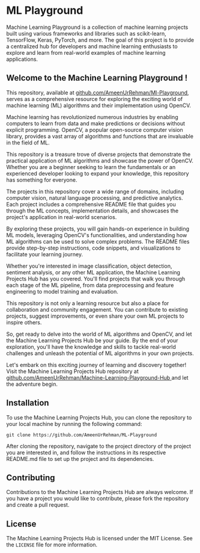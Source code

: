 # ML Playground

Machine Learning Playground is a collection of machine learning projects built using various frameworks and libraries such as scikit-learn, TensorFlow, Keras, PyTorch, and more. The goal of this project is to provide a centralized hub for developers and machine learning enthusiasts to explore and learn from real-world examples of machine learning applications.

## Welcome to the Machine Learning Playground ! 

This repository, available at [github.com/AmeenUrRehman/Ml-Playground](https://github.com/AmeenUrRehman/ML-Playground/tree/up-pages), serves as a comprehensive resource for exploring the exciting world of machine learning (ML) algorithms and their implementation using OpenCV.

Machine learning has revolutionized numerous industries by enabling computers to learn from data and make predictions or decisions without explicit programming. OpenCV, a popular open-source computer vision library, provides a vast array of algorithms and functions that are invaluable in the field of ML.

This repository is a treasure trove of diverse projects that demonstrate the practical application of ML algorithms and showcase the power of OpenCV. Whether you are a beginner seeking to learn the fundamentals or an experienced developer looking to expand your knowledge, this repository has something for everyone.

The projects in this repository cover a wide range of domains, including computer vision, natural language processing, and predictive analytics. Each project includes a comprehensive README file that guides you through the ML concepts, implementation details, and showcases the project's application in real-world scenarios.

By exploring these projects, you will gain hands-on experience in building ML models, leveraging OpenCV's functionalities, and understanding how ML algorithms can be used to solve complex problems. The README files provide step-by-step instructions, code snippets, and visualizations to facilitate your learning journey.

Whether you're interested in image classification, object detection, sentiment analysis, or any other ML application, the Machine Learning Projects Hub has you covered. You'll find projects that walk you through each stage of the ML pipeline, from data preprocessing and feature engineering to model training and evaluation.

This repository is not only a learning resource but also a place for collaboration and community engagement. You can contribute to existing projects, suggest improvements, or even share your own ML projects to inspire others.

So, get ready to delve into the world of ML algorithms and OpenCV, and let the Machine Learning Projects Hub be your guide. By the end of your exploration, you'll have the knowledge and skills to tackle real-world challenges and unleash the potential of ML algorithms in your own projects.

Let's embark on this exciting journey of learning and discovery together! Visit the Machine Learning Projects Hub repository at [github.com/AmeenUrRehman/Machine-Learning-Playground-Hub ](https://github.com/AmeenUrRehman/ML-Playground/tree/up-pages)and let the adventure begin.

## Installation

To use the Machine Learning Projects Hub, you can clone the repository to your local machine by running the following command:

```
git clone https://github.com/AmeenUrRehman/ML-Playground
```

After cloning the repository, navigate to the project directory of the project you are interested in, and follow the instructions in its respective README.md file to set up the project and its dependencies.

## Contributing

Contributions to the Machine Learning Projects Hub are always welcome. If you have a project you would like to contribute, please fork the repository and create a pull request. 

## License

The Machine Learning Projects Hub is licensed under the MIT License. See the `LICENSE` file for more information.
